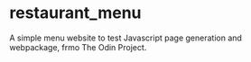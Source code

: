 # restaurant_menu

A simple menu website to test Javascript page generation and webpackage, frmo The Odin Project.
